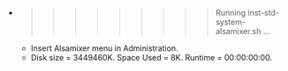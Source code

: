 * >>>>>>>>> Running inst-std-system-alsamixer.sh ...
  * Insert Alsamixer menu in Administration.
  * Disk size = 3449460K. Space Used = 8K. Runtime = 00:00:00:00.

